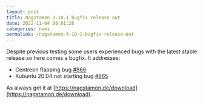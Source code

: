 ```yaml
---
layout: post
title: Nagstamon 3.10.1 bugfix release out
date: 2022-11-04 08:01:28
categories: news
permalink: /nagstamon-3-10-1-bugfix-release-out
---
```


Despite previous testing some users experienced bugs with the latest stable release so here comes a
bugfix. It addresses:

- Centreon flapping bug [#866](https://github.com/HenriWahl/Nagstamon/issues/866)
- Kubuntu 20.04 not starting bug [#865](https://github.com/HenriWahl/Nagstamon/issues/865)

As always get it at [https://nagstamon.de/download](https://nagstamon.de/download).


